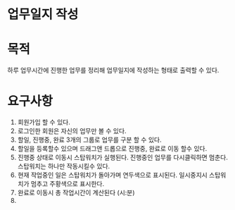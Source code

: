 # 업무일지 작성
# 목적
하루 업무시간에 진행한 업무를 정리해 업무일지에 작성하는 형태로 출력할 수 있다.
# 요구사항
1. 회원가입 할 수 있다.
1. 로그인한 회원은 자신의 업무만 볼 수 있다.
1. 할일, 진행중, 완료 3개의 그룹로 업무를 구분 할 수 있다.
1. 할일을 등록할수 있으며 드래그앤 드롭으로 진행중, 완료로 이동 할수 있다.
1. 진행중 상태로 이동시 스탑워치가 실행된다. 진행중인 업무를 다시클릭하면 멈춘다. 스탑워치는 하나만 작동시킬수 있다.
1. 현재 작업중인 일은 스탑워치가 돌아가며 연두색으로 표시된다. 일시중지시 스탑워치가 멈추고 주황색으로 표시한다.
1. 완료로 이동시 총 작업시간이 계산된다 (시:분)
1. 